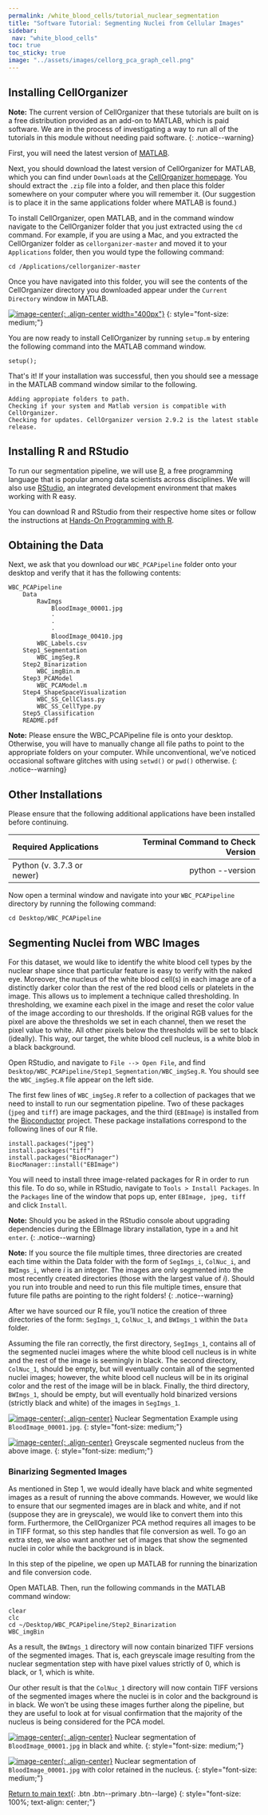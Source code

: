 ```yaml
---
permalink: /white_blood_cells/tutorial_nuclear_segmentation
title: "Software Tutorial: Segmenting Nuclei from Cellular Images"
sidebar:
 nav: "white_blood_cells"
toc: true
toc_sticky: true
image: "../assets/images/cellorg_pca_graph_cell.png"
---
```


## Installing CellOrganizer

**Note:** The current version of CellOrganizer that these tutorials are built on is a free distribution provided as an add-on to MATLAB, which is paid software. We are in the process of investigating a way to run all of the tutorials in this module without needing paid software.
{: .notice--warning}

First, you will need the latest version of <a href="https://www.mathworks.com/products/matlab.html" target="_blank">MATLAB</a>.

Next, you should download the latest version of CellOrganizer for MATLAB, which you can find under `Downloads` at the <a href="http://www.cellorganizer.org" target="_blank">CellOrganizer homepage</a>. You should extract the `.zip` file into a folder, and then place this folder somewhere on your computer where you will remember it. (Our suggestion is to place it in the same applications folder where MATLAB is found.)

To install CellOrganizer, open MATLAB, and in the command window navigate to the CellOrganizer folder that you just extracted using the `cd` command. For example, if you are using a Mac, and you extracted the CellOrganizer folder as `cellorganizer-master` and moved it to your `Applications` folder, then you would type the following command:

~~~
cd /Applications/cellorganizer-master
~~~

Once you have navigated into this folder, you will see the contents of the CellOrganizer directory you downloaded appear under the `Current Directory` window in MATLAB.

[![image-center](../assets/images/600px/CellOrganizer_installation_directory.png){: .align-center width="400px"}](../assets/images/CellOrganizer_installation_directory.png)
{: style="font-size: medium;"}

You are now ready to install CellOrganizer by running `setup.m` by entering the following command into the MATLAB command window.

~~~
setup();
~~~

That's it! If your installation was successful, then you should see a message in the MATLAB command window similar to the following.

~~~
Adding appropiate folders to path.
Checking if your system and Matlab version is compatible with CellOrganizer.
Checking for updates. CellOrganizer version 2.9.2 is the latest stable release.
~~~

## Installing R and RStudio

To run our segmentation pipeline, we will use <a href="https://www.r-project.org" target="_blank">R</a>, a free programming language that is popular among data scientists across disciplines. We will also use <a href="https://www.rstudio.com" target="_blank">RStudio</a>, an integrated development environment that makes working with R easy.

You can download R and RStudio from their respective home sites or follow the instructions at <a href="https://rstudio-education.github.io/hopr/starting.html" target="_blank">Hands-On Programming with R</a>.

## Obtaining the Data

Next, we ask that you download our `WBC_PCAPipeline` folder onto your desktop and verify that it has the following contents:

~~~
WBC_PCAPipeline
	Data
		RawImgs
			BloodImage_00001.jpg
			·
			·
			·
			BloodImage_00410.jpg
		WBC_Labels.csv
	Step1_Segmentation
		WBC_imgSeg.R
	Step2_Binarization
		WBC_imgBin.m
	Step3_PCAModel
		WBC_PCAModel.m
	Step4_ShapeSpaceVisualization
		WBC_SS_CellClass.py
		WBC_SS_CellType.py
	Step5_Classification
	README.pdf
~~~

**Note:** Please ensure the WBC_PCAPipeline file is onto your desktop. Otherwise, you will have to manually change all file paths to point to the appropriate folders on your computer. While unconventional, we’ve noticed occasional software glitches with using `setwd()` or `pwd()` otherwise.
{: .notice--warning}

## Other Installations

Please ensure that the following additional applications have been installed before continuing.

|Required Applications | Terminal Command to Check Version |
|:---|---:|
| Python (v. 3.7.3 or newer)	|	python \-\-version |

Now open a terminal window and navigate into your `WBC_PCAPipeline` directory by running the following command:

~~~
cd Desktop/WBC_PCAPipeline
~~~

## Segmenting Nuclei from WBC Images

For this dataset, we would like to identify the white blood cell types by the nuclear shape since that particular feature is easy to verify with the naked eye. Moreover, the nucleus of the white blood cell(s) in each image are of a distinctly darker color than the rest of the red blood cells or platelets in the image. This allows us to implement a technique called thresholding. In thresholding, we examine each pixel in the image and reset the color value of the image according to our thresholds. If the original RGB values for the pixel are above the thresholds we set in each channel, then we reset the pixel value to white. All other pixels below the thresholds will be set to black (ideally). This way, our target, the white blood cell nucleus, is a white blob in a black background.

Open RStudio, and navigate to `File --> Open File`, and find `Desktop/WBC_PCAPipeline/Step1_Segmentation/WBC_imgSeg.R`. You should see the `WBC_imgSeg.R` file appear on the left side.

The first few lines of `WBC_imgSeg.R` refer to a collection of packages that we need to install to run our segmentation pipeline. Two of these packages (`jpeg` and `tiff`) are image packages, and the third (`EBImage`) is installed from the <a href="https://bioconductor.org" target="_blank">Bioconductor</a> project. These package installations correspond to the following lines of our R file.

~~~
install.packages("jpeg")
install.packages("tiff")
install.packages("BiocManager")
BiocManager::install("EBImage")
~~~

You will need to install three image-related packages for R in order to run this file. To do so, while in RStudio, navigate to `Tools > Install Packages`. In the `Packages` line of the window that pops up, enter `EBImage, jpeg, tiff` and click `Install`.

**Note:** Should you be asked in the RStudio console about upgrading dependencies during the EBImage library installation, type in `a` and hit `enter`.
{: .notice--warning}



**Note:** If you source the file multiple times, three directories are created each time within the Data folder with the form of `SegImgs_i`, `ColNuc_i`, and `BWImgs_i`, where *i* is an integer. The images are only segmented into the most recently created directories (those with the largest value of *i*). Should you run into trouble and need to run this file multiple times, ensure that future file paths are pointing to the right folders!
{: .notice--warning}

After we have sourced our R file, you’ll notice the creation of three directories of the form: `SegImgs_1`, `ColNuc_1`, and `BWImgs_1` within the `Data` folder.

Assuming the file ran correctly, the first directory, `SegImgs_1`, contains all of the segmented nuclei images where the white blood cell nucleus is in white and the rest of the image is seemingly in black. The second directory, `ColNuc_1`, should be empty, but will eventually contain all of the segmented nuclei images; however, the white blood cell nucleus will be in its original color and the rest of the image will be in black. Finally, the third directory, `BWImgs_1`, should be empty, but will eventually hold binarized versions (strictly black and white) of the images in `SegImgs_1`.

[![image-center](../assets/images/600px/cellorg_raw_image.png){: .align-center}](../assets/images/cellorg_raw_image.png)
Nuclear Segmentation Example using `BloodImage_00001.jpg`.
{: style="font-size: medium;"}


[![image-center](../assets/images/600px/cellorg_segmented.png){: .align-center}](../assets/images/cellorg_segmented.png)
Greyscale segmented nucleus from the above image.
{: style="font-size: medium;"}

### Binarizing Segmented Images

As mentioned in Step 1, we would ideally have black and white segmented images as a result of running the above commands. However, we would like to ensure that our segmented images are in black and white, and if not (suppose they are in greyscale), we would like to convert them into this form. Furthermore, the CellOrganizer PCA method requires all images to be in TIFF format, so this step handles that file conversion as well. To go an extra step, we also want another set of images that show the segmented nuclei in color while the background is in black.

In this step of the pipeline, we open up MATLAB for running the binarization and file conversion code.

Open MATLAB. Then, run the following commands in the MATLAB command window:

~~~
clear
clc
cd ~/Desktop/WBC_PCAPipeline/Step2_Binarization
WBC_imgBin
~~~

As a result, the `BWImgs_1` directory will now contain binarized TIFF versions of the segmented images. That is, each greyscale image resulting from the nuclear segmentation step with have pixel values strictly of 0, which is black, or 1, which is white.

Our other result is that the `ColNuc_1` directory will now contain TIFF versions of the segmented images where the nuclei is in color and the background is in black. We won’t be using these images further along the pipeline, but they are useful to look at for visual confirmation that the majority of the nucleus is being considered for the PCA model.

[![image-center](../assets/images/600px/cellorg_segmented.png){: .align-center}](../assets/images/cellorg_segmented.png)
Nuclear segmentation of `BloodImage_00001.jpg` in black and white.
{: style="font-size: medium;"}

[![image-center](../assets/images/600px/cellorg_segmented_color.png){: .align-center}](../assets/images/cellorg_segmented_color.png)
Nuclear segmentation of `BloodImage_00001.jpg` with color retained in the nucleus.
{: style="font-size: medium;"}	 

[Return to main text](segmentation){: .btn .btn--primary .btn--large}
{: style="font-size: 100%; text-align: center;"}            
